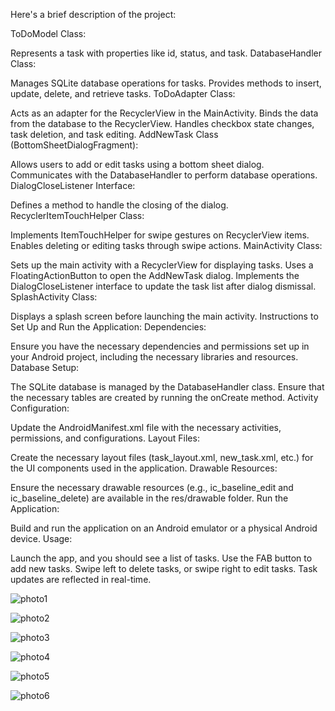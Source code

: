 Here's a brief description of the project:

ToDoModel Class:

Represents a task with properties like id, status, and task.
DatabaseHandler Class:

Manages SQLite database operations for tasks.
Provides methods to insert, update, delete, and retrieve tasks.
ToDoAdapter Class:

Acts as an adapter for the RecyclerView in the MainActivity.
Binds the data from the database to the RecyclerView.
Handles checkbox state changes, task deletion, and task editing.
AddNewTask Class (BottomSheetDialogFragment):

Allows users to add or edit tasks using a bottom sheet dialog.
Communicates with the DatabaseHandler to perform database operations.
DialogCloseListener Interface:

Defines a method to handle the closing of the dialog.
RecyclerItemTouchHelper Class:

Implements ItemTouchHelper for swipe gestures on RecyclerView items.
Enables deleting or editing tasks through swipe actions.
MainActivity Class:

Sets up the main activity with a RecyclerView for displaying tasks.
Uses a FloatingActionButton to open the AddNewTask dialog.
Implements the DialogCloseListener interface to update the task list after dialog dismissal.
SplashActivity Class:

Displays a splash screen before launching the main activity.
Instructions to Set Up and Run the Application:
Dependencies:

Ensure you have the necessary dependencies and permissions set up in your Android project, including the necessary libraries and resources.
Database Setup:

The SQLite database is managed by the DatabaseHandler class. Ensure that the necessary tables are created by running the onCreate method.
Activity Configuration:

Update the AndroidManifest.xml file with the necessary activities, permissions, and configurations.
Layout Files:

Create the necessary layout files (task_layout.xml, new_task.xml, etc.) for the UI components used in the application.
Drawable Resources:

Ensure the necessary drawable resources (e.g., ic_baseline_edit and ic_baseline_delete) are available in the res/drawable folder.
Run the Application:

Build and run the application on an Android emulator or a physical Android device.
Usage:

Launch the app, and you should see a list of tasks.
Use the FAB button to add new tasks.
Swipe left to delete tasks, or swipe right to edit tasks.
Task updates are reflected in real-time.



![photo1](https://github.com/raja9492/Simple_to_do_list/assets/95007810/1cb01747-d1cb-4306-b73c-5479a759d73c)


![photo2](https://github.com/raja9492/Simple_to_do_list/assets/95007810/56a70859-fb47-4afa-8558-1d479c941efb)

![photo3](https://github.com/raja9492/Simple_to_do_list/assets/95007810/79118098-9ed3-4744-b6d4-23257b7d94fa)

![photo4](https://github.com/raja9492/Simple_to_do_list/assets/95007810/b9003e8e-b5a7-4c6f-bffc-aa9af11aedef)

![photo5](https://github.com/raja9492/Simple_to_do_list/assets/95007810/642faf61-7c02-4d86-886a-703c2c425ed1)



![photo6](https://github.com/raja9492/Simple_to_do_list/assets/95007810/ded1ebd7-ea9c-4bf4-aefb-5a3b3d5b7aa9)







